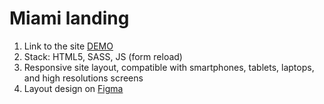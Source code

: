# Miami landing
1. Link to the site [DEMO](https://levix2l.github.io/miami-landing/)
2. Stack: HTML5, SASS, JS (form reload)
3. Responsive site layout, compatible with smartphones, tablets, laptops, and high resolutions screens
4. Layout design on [Figma](https://www.figma.com/file/nHz8bflIwJaWP3P99vKTH5/miami_home_new?node-id=16033%3A3)
